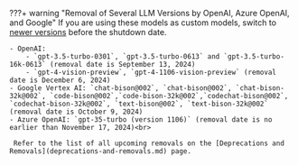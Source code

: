 ???+ warning "Removal of Several LLM Versions by OpenAI, Azure OpenAI, and Google"
    If you are using these models as custom models, switch to [newer versions](../../ai/empower/llms.md#supported-models) before the shutdown date.

    - OpenAI: 
        - `gpt-3.5-turbo-0301`, `gpt-3.5-turbo-0613` and `gpt-3.5-turbo-16k-0613` (removal date is September 13, 2024)
        - `gpt-4-vision-preview`, `gpt-4-1106-vision-preview` (removal date is December 6, 2024)
    - Google Vertex AI: `chat-bison@002`, `chat-bison@002`, `chat-bison-32k@002`, `code-bison@002`,`code-bison-32k@002`,`codechat-bison@002`, `codechat-bison-32k@002`, `text-bison@002`, `text-bison-32k@002` (removal date is October 9, 2024)
    - Azure OpenAI: `gpt-35-turbo (version 1106)` (removal date is no earlier than November 17, 2024)<br>

     Refer to the list of all upcoming removals on the [Deprecations and Removals](deprecations-and-removals.md) page.